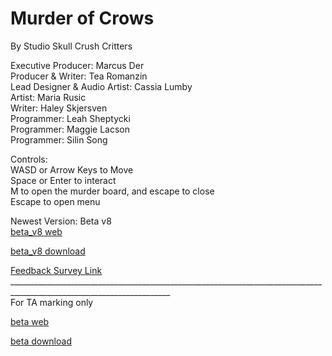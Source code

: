 # Murder of Crows
By Studio Skull Crush Critters

Executive Producer: Marcus Der <br>
Producer & Writer: Tea Romanzin <br>
Lead Designer & Audio Artist: Cassia Lumby <br>
Artist: Maria Rusic <br>
Writer: Haley Skjersven <br>
Programmer: Leah Sheptycki <br>
Programmer: Maggie Lacson <br> 
Programmer: Silin Song <br>

Controls: <br>
WASD or Arrow Keys to Move <br>
Space or Enter to  interact <br>
M to open the murder board, and escape to close <br>
Escape to open menu <br>

Newest Version: Beta v8 <br>
[beta_v8 web](Beta_v8/index.html) 

[beta_v8 download](Beta_v8.zip)

[Feedback Survey Link](https://forms.gle/oMmyLdE5KPADKDsz9)<br>
______________________________________________________________________________________________________________________ <br>
For TA marking only

[beta web](Beta_v2/index.html) 

[beta download](Beta_v2.zip)
